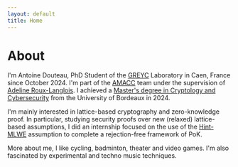 ```yaml
---
layout: default
title: Home
---
```


#  About 

I'm Antoine Douteau, PhD Student of the [GREYC](https://www.greyc.fr/) Laboratory in Caen, France since October 2024. I'm part of the [AMACC](https://www.greyc.fr/equipes/amacc/) team under the supervision of [Adeline Roux-Langlois](https://langloi227.users.greyc.fr/index.html). I achieved a [Master's degree in Cryptology and Cybersecurity](https://mastercsi.labri.fr/) from the University of Bordeaux in 2024. 

I'm mainly interested in lattice-based cryptography and zero-knowledge proof. In particular, studying security proofs over new (relaxed) lattice-based assumptions, I did an internship focused on the use of the [Hint-MLWE](https://doi.org/10.1007/978-3-031-38554-4_18) assumption to complete a rejection-free framework of PoK. 

More about me, I like cycling, badminton, theater and video games. I'm also fascinated by experimental and techno music techniques.  
